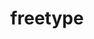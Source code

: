 ---
title: "freetype"
layout: cache
categories: [package, develop]
meta: {"compilers": ["apple-clang@=15.0.0", "apple-clang@=16.0.0", "gcc@=10.2.1", "gcc@=10.5.0", "gcc@=11.1.0", "gcc@=11.4.0", "gcc@=13.2.0", "gcc@=13.3.0", "gcc@=7.5.0", "gcc@=9.4.0", "msvc@=19.39.33523", "oneapi@=2024.2.1"], "num_specs": 45, "num_specs_by_stack": {"data-vis-sdk": 6, "developer-tools-aarch64-linux-gnu": 2, "developer-tools-manylinux2014": 1, "developer-tools-x86_64_v3-linux-gnu": 2, "e4s": 6, "e4s-neoverse-v2": 3, "e4s-neoverse_v1": 2, "e4s-oneapi": 6, "e4s-power": 1, "e4s-rocm-external": 3, "hep": 3, "ml-darwin-aarch64-mps": 3, "ml-linux-aarch64-cpu": 3, "ml-linux-aarch64-cuda": 3, "ml-linux-x86_64-cpu": 3, "ml-linux-x86_64-cuda": 3, "radiuss": 3, "root": 45, "windows-vis": 1}, "oss": ["centos7", "rhel8", "sequoia", "ubuntu18.04", "ubuntu20.04", "ubuntu22.04", "ubuntu24.04", "ventura", "windows10.0.20348"], "platforms": ["darwin", "linux", "windows"], "stacks": ["data-vis-sdk", "developer-tools-aarch64-linux-gnu", "developer-tools-manylinux2014", "developer-tools-x86_64_v3-linux-gnu", "e4s", "e4s-neoverse-v2", "e4s-neoverse_v1", "e4s-oneapi", "e4s-power", "e4s-rocm-external", "hep", "ml-darwin-aarch64-mps", "ml-linux-aarch64-cpu", "ml-linux-aarch64-cuda", "ml-linux-x86_64-cpu", "ml-linux-x86_64-cuda", "radiuss", "root", "windows-vis"], "targets": ["aarch64", "neoverse_v1", "neoverse_v2", "ppc64le", "x86_64", "x86_64_v3"], "versions": ["2.13.2"]}
spec_details: [{"compiler": "apple-clang@=16.0.0", "hash": "2srdcw4q3agha37b7jquctiv26hfuh3c", "os": "sequoia", "platform": "darwin", "size": "-", "stacks": ["ml-darwin-aarch64-mps", "root"], "target": "aarch64", "variants": ["build_system=autotools", "+pic", "+shared"], "versions": ["2.13.2"]}, {"compiler": "gcc@=13.2.0", "hash": "4ct7xptglnfzctdszdbvmlphczvtsk2l", "os": "ubuntu24.04", "platform": "linux", "size": "-", "stacks": ["ml-linux-aarch64-cpu", "ml-linux-aarch64-cuda", "root"], "target": "aarch64", "variants": ["build_system=autotools", "+pic", "+shared"], "versions": ["2.13.2"]}, {"compiler": "gcc@=13.3.0", "hash": "5forfxvsp6yjetczmp4j7wzyr2ysveev", "os": "rhel8", "platform": "linux", "size": "-", "stacks": ["developer-tools-aarch64-linux-gnu", "root"], "target": "aarch64", "variants": ["build_system=autotools", "+pic", "+shared"], "versions": ["2.13.2"]}, {"compiler": "gcc@=11.4.0", "hash": "5vblmnfkupkcjcebvgvhcubj4oe4k3yj", "os": "ubuntu22.04", "platform": "linux", "size": "-", "stacks": ["e4s", "e4s-rocm-external", "root"], "target": "x86_64_v3", "variants": ["build_system=autotools", "+pic", "+shared"], "versions": ["2.13.2"]}, {"compiler": "gcc@=11.4.0", "hash": "6gcbrl3wgn3dfzlavextxtmcvgpbecgv", "os": "ubuntu22.04", "platform": "linux", "size": "-", "stacks": ["e4s-neoverse_v1", "root"], "target": "neoverse_v1", "variants": ["build_system=autotools", "+pic", "+shared"], "versions": ["2.13.2"]}, {"compiler": "gcc@=13.2.0", "hash": "6mqzziaecuo26h42bwuhhh7qfgdh44kt", "os": "ubuntu24.04", "platform": "linux", "size": "-", "stacks": ["ml-linux-x86_64-cpu", "ml-linux-x86_64-cuda", "root"], "target": "x86_64_v3", "variants": ["build_system=autotools", "+pic", "+shared"], "versions": ["2.13.2"]}, {"compiler": "apple-clang@=15.0.0", "hash": "6znxtl76oy5nrie3so7nyi7kwpdqgmpk", "os": "ventura", "platform": "darwin", "size": "-", "stacks": ["ml-darwin-aarch64-mps", "root"], "target": "aarch64", "variants": ["build_system=autotools", "+pic", "+shared"], "versions": ["2.13.2"]}, {"compiler": "gcc@=9.4.0", "hash": "755ymkb43i5huz5dquy2ysi4wwsvvpc5", "os": "ubuntu20.04", "platform": "linux", "size": "-", "stacks": ["e4s-power", "root"], "target": "ppc64le", "variants": ["build_system=autotools", "+pic", "+shared"], "versions": ["2.13.2"]}, {"compiler": "gcc@=11.4.0", "hash": "7chc4i55etjfuvk2u4ws3khhfze3byki", "os": "ubuntu22.04", "platform": "linux", "size": "-", "stacks": ["e4s", "root"], "target": "x86_64_v3", "variants": ["build_system=autotools", "+pic", "+shared"], "versions": ["2.13.2"]}, {"compiler": "oneapi@=2024.2.1", "hash": "7hdp2equlisf76ywvgxanhog5kk7uk7p", "os": "ubuntu22.04", "platform": "linux", "size": "-", "stacks": ["e4s-oneapi", "root"], "target": "x86_64_v3", "variants": ["build_system=autotools", "+pic", "+shared"], "versions": ["2.13.2"]}, {"compiler": "gcc@=11.4.0", "hash": "a2z4fahjdgq2ovm2iqle2jtxtjq2m5yx", "os": "ubuntu22.04", "platform": "linux", "size": "-", "stacks": ["hep", "root"], "target": "x86_64_v3", "variants": ["build_system=autotools", "+pic", "+shared"], "versions": ["2.13.2"]}, {"compiler": "gcc@=13.2.0", "hash": "al5ltekvnjbmefwivrxfdpro5gyh457q", "os": "ubuntu24.04", "platform": "linux", "size": "-", "stacks": ["ml-linux-aarch64-cpu", "ml-linux-aarch64-cuda", "root"], "target": "aarch64", "variants": ["build_system=autotools", "+pic", "+shared"], "versions": ["2.13.2"]}, {"compiler": "gcc@=10.5.0", "hash": "b3tujc5wjormwb6mtwbrqtfgk3vyqew4", "os": "centos7", "platform": "linux", "size": "-", "stacks": ["developer-tools-x86_64_v3-linux-gnu", "root"], "target": "x86_64_v3", "variants": ["build_system=autotools", "+pic", "+shared"], "versions": ["2.13.2"]}, {"compiler": "gcc@=13.2.0", "hash": "cf2yacoxrus4t32k6rnadkymbetw4xyj", "os": "ubuntu24.04", "platform": "linux", "size": "-", "stacks": ["ml-linux-x86_64-cpu", "ml-linux-x86_64-cuda", "root"], "target": "x86_64_v3", "variants": ["build_system=autotools", "+pic", "+shared"], "versions": ["2.13.2"]}, {"compiler": "gcc@=11.4.0", "hash": "cjurbdpcrhat32uxvdmcra63czydtgb5", "os": "ubuntu22.04", "platform": "linux", "size": "-", "stacks": ["hep", "root"], "target": "x86_64_v3", "variants": ["build_system=autotools", "+pic", "+shared"], "versions": ["2.13.2"]}, {"compiler": "gcc@=11.4.0", "hash": "fiqvidffd2bti7ee5vh3jn32oxq4hd2g", "os": "ubuntu22.04", "platform": "linux", "size": "-", "stacks": ["e4s", "root"], "target": "x86_64_v3", "variants": ["build_system=autotools", "+pic", "+shared"], "versions": ["2.13.2"]}, {"compiler": "gcc@=11.4.0", "hash": "fpyrmcs5gsmd5dhfyhvygjtegqdpzo4e", "os": "ubuntu22.04", "platform": "linux", "size": "-", "stacks": ["e4s-neoverse-v2", "root"], "target": "neoverse_v2", "variants": ["build_system=autotools", "+pic", "+shared"], "versions": ["2.13.2"]}, {"compiler": "gcc@=11.4.0", "hash": "hf3jnprn5owumymf27vnpx7w7frabin3", "os": "ubuntu22.04", "platform": "linux", "size": "-", "stacks": ["e4s-neoverse-v2", "root"], "target": "neoverse_v2", "variants": ["build_system=autotools", "+pic", "+shared"], "versions": ["2.13.2"]}, {"compiler": "gcc@=11.1.0", "hash": "ht5sx47ynlyua5brt7g2xuicvfrub5h3", "os": "ubuntu20.04", "platform": "linux", "size": "-", "stacks": ["data-vis-sdk", "root"], "target": "x86_64_v3", "variants": ["build_system=autotools", "+pic", "+shared"], "versions": ["2.13.2"]}, {"compiler": "gcc@=11.4.0", "hash": "ixw4d2pixgrskalfvlwhxaiw46irhnwl", "os": "ubuntu22.04", "platform": "linux", "size": "-", "stacks": ["hep", "root"], "target": "x86_64_v3", "variants": ["build_system=autotools", "+pic", "+shared"], "versions": ["2.13.2"]}, {"compiler": "gcc@=13.3.0", "hash": "j4nk6po6tc2cm7vgljo55hjxt24rlc2l", "os": "rhel8", "platform": "linux", "size": "-", "stacks": ["developer-tools-aarch64-linux-gnu", "root"], "target": "aarch64", "variants": ["build_system=autotools", "+pic", "+shared"], "versions": ["2.13.2"]}, {"compiler": "gcc@=13.2.0", "hash": "j7mhrbnm7ungqcjk2bsbf6svhu3mzi2t", "os": "ubuntu24.04", "platform": "linux", "size": "-", "stacks": ["ml-linux-x86_64-cpu", "ml-linux-x86_64-cuda", "root"], "target": "x86_64_v3", "variants": ["build_system=autotools", "+pic", "+shared"], "versions": ["2.13.2"]}, {"compiler": "oneapi@=2024.2.1", "hash": "jec5ffgvvmc65xerznferdtrec5lrwml", "os": "ubuntu22.04", "platform": "linux", "size": "-", "stacks": ["e4s-oneapi", "root"], "target": "x86_64_v3", "variants": ["build_system=autotools", "+pic", "+shared"], "versions": ["2.13.2"]}, {"compiler": "gcc@=11.4.0", "hash": "jvs5a4jw6f7c4jd3vbmojmexbwv5uzwk", "os": "ubuntu22.04", "platform": "linux", "size": "-", "stacks": ["e4s", "e4s-rocm-external", "root"], "target": "x86_64_v3", "variants": ["build_system=autotools", "+pic", "+shared"], "versions": ["2.13.2"]}, {"compiler": "gcc@=7.5.0", "hash": "kx6hp2nk4n6mejzha4kj6gh5pct6czzv", "os": "ubuntu18.04", "platform": "linux", "size": "-", "stacks": ["radiuss", "root"], "target": "x86_64_v3", "variants": ["build_system=autotools", "+pic", "+shared"], "versions": ["2.13.2"]}, {"compiler": "msvc@=19.39.33523", "hash": "laeatz2qwmbexx3gayuxhtzsjyobgly7", "os": "windows10.0.20348", "platform": "windows", "size": "-", "stacks": ["root", "windows-vis"], "target": "x86_64", "variants": ["build_system=cmake", "build_type=Release", "generator=ninja", "~ipo", "+pic", "+shared"], "versions": ["2.13.2"]}, {"compiler": "gcc@=11.4.0", "hash": "ln4a2giocxgdieo6tk6bzoltgfy2tl7t", "os": "ubuntu22.04", "platform": "linux", "size": "-", "stacks": ["e4s-neoverse_v1", "root"], "target": "neoverse_v1", "variants": ["build_system=autotools", "+pic", "+shared"], "versions": ["2.13.2"]}, {"compiler": "apple-clang@=15.0.0", "hash": "m6xiqvbjwyvu6mss4wshm4ozmwogftcj", "os": "ventura", "platform": "darwin", "size": "-", "stacks": ["ml-darwin-aarch64-mps", "root"], "target": "aarch64", "variants": ["build_system=autotools", "+pic", "+shared"], "versions": ["2.13.2"]}, {"compiler": "gcc@=13.2.0", "hash": "mpxfmg4k4bpomnhiesb64qo6guzca356", "os": "ubuntu24.04", "platform": "linux", "size": "-", "stacks": ["ml-linux-aarch64-cpu", "ml-linux-aarch64-cuda", "root"], "target": "aarch64", "variants": ["build_system=autotools", "+pic", "+shared"], "versions": ["2.13.2"]}, {"compiler": "gcc@=11.4.0", "hash": "mymdpccl4k63u5abhaprvbxfitz5dae5", "os": "ubuntu22.04", "platform": "linux", "size": "-", "stacks": ["e4s", "root"], "target": "x86_64_v3", "variants": ["build_system=autotools", "+pic", "+shared"], "versions": ["2.13.2"]}, {"compiler": "gcc@=11.4.0", "hash": "n3qyq3nprb7v2iq5xsetddoztcwifky5", "os": "ubuntu22.04", "platform": "linux", "size": "-", "stacks": ["e4s-neoverse-v2", "root"], "target": "neoverse_v2", "variants": ["build_system=autotools", "+pic", "+shared"], "versions": ["2.13.2"]}, {"compiler": "gcc@=7.5.0", "hash": "nhgscmp3kbul7raortioxihwq7balo63", "os": "ubuntu18.04", "platform": "linux", "size": "-", "stacks": ["radiuss", "root"], "target": "x86_64_v3", "variants": ["build_system=autotools", "+pic", "+shared"], "versions": ["2.13.2"]}, {"compiler": "oneapi@=2024.2.1", "hash": "oiwppt2mabrinahmpbmeqwg6cxxowo5f", "os": "ubuntu22.04", "platform": "linux", "size": "-", "stacks": ["e4s-oneapi", "root"], "target": "x86_64_v3", "variants": ["build_system=autotools", "+pic", "+shared"], "versions": ["2.13.2"]}, {"compiler": "gcc@=7.5.0", "hash": "pdh67woc7aincibng4uhbrsrczrvwzzq", "os": "ubuntu18.04", "platform": "linux", "size": "-", "stacks": ["radiuss", "root"], "target": "x86_64_v3", "variants": ["build_system=autotools", "+pic", "+shared"], "versions": ["2.13.2"]}, {"compiler": "gcc@=11.1.0", "hash": "qeu2gy2eyr7uglymvdesooar5ui3yzil", "os": "ubuntu20.04", "platform": "linux", "size": "-", "stacks": ["data-vis-sdk", "root"], "target": "x86_64_v3", "variants": ["build_system=autotools", "+pic", "+shared"], "versions": ["2.13.2"]}, {"compiler": "gcc@=11.1.0", "hash": "slfycduwo2ijhi5jxhiny3iee2xx37so", "os": "ubuntu20.04", "platform": "linux", "size": "-", "stacks": ["data-vis-sdk", "root"], "target": "x86_64_v3", "variants": ["build_system=autotools", "+pic", "+shared"], "versions": ["2.13.2"]}, {"compiler": "gcc@=10.5.0", "hash": "taomflamx6kt7wqm577pc7xzidhotpul", "os": "centos7", "platform": "linux", "size": "-", "stacks": ["developer-tools-x86_64_v3-linux-gnu", "root"], "target": "x86_64_v3", "variants": ["build_system=autotools", "+pic", "+shared"], "versions": ["2.13.2"]}, {"compiler": "gcc@=11.1.0", "hash": "uxup4ap72xhknl6tcuk3elrw2ouvaris", "os": "ubuntu20.04", "platform": "linux", "size": "-", "stacks": ["data-vis-sdk", "root"], "target": "x86_64_v3", "variants": ["build_system=autotools", "+pic", "+shared"], "versions": ["2.13.2"]}, {"compiler": "gcc@=10.2.1", "hash": "uyuhj5ifaha2jihocuc5bud6hqq46mkk", "os": "centos7", "platform": "linux", "size": "-", "stacks": ["developer-tools-manylinux2014", "root"], "target": "x86_64_v3", "variants": ["build_system=autotools", "+pic", "+shared"], "versions": ["2.13.2"]}, {"compiler": "gcc@=11.4.0", "hash": "wfjddrqnvtmnb6jasoa2vrjw3emokuzi", "os": "ubuntu22.04", "platform": "linux", "size": "-", "stacks": ["e4s", "e4s-rocm-external", "root"], "target": "x86_64_v3", "variants": ["build_system=autotools", "+pic", "+shared"], "versions": ["2.13.2"]}, {"compiler": "oneapi@=2024.2.1", "hash": "wm7kgchfjgu63pxhdl553ic7ffr2x3cv", "os": "ubuntu22.04", "platform": "linux", "size": "-", "stacks": ["e4s-oneapi", "root"], "target": "x86_64_v3", "variants": ["build_system=autotools", "+pic", "+shared"], "versions": ["2.13.2"]}, {"compiler": "gcc@=11.1.0", "hash": "x4xte36abt3qlxd4wxb34zcejxvyfawc", "os": "ubuntu20.04", "platform": "linux", "size": "-", "stacks": ["data-vis-sdk", "root"], "target": "x86_64_v3", "variants": ["build_system=autotools", "+pic", "+shared"], "versions": ["2.13.2"]}, {"compiler": "oneapi@=2024.2.1", "hash": "xdmrl7markwcjd3oud5tznz6lepb4mfc", "os": "ubuntu22.04", "platform": "linux", "size": "-", "stacks": ["e4s-oneapi", "root"], "target": "x86_64_v3", "variants": ["build_system=autotools", "+pic", "+shared"], "versions": ["2.13.2"]}, {"compiler": "gcc@=11.1.0", "hash": "yjvcly6stxuqjvjdbl5x7f2pc5pjka6k", "os": "ubuntu20.04", "platform": "linux", "size": "-", "stacks": ["data-vis-sdk", "root"], "target": "x86_64_v3", "variants": ["build_system=autotools", "+pic", "+shared"], "versions": ["2.13.2"]}, {"compiler": "oneapi@=2024.2.1", "hash": "yon2wy3g4mkzgjywpz4njbkog7booysb", "os": "ubuntu22.04", "platform": "linux", "size": "-", "stacks": ["e4s-oneapi", "root"], "target": "x86_64_v3", "variants": ["build_system=autotools", "+pic", "+shared"], "versions": ["2.13.2"]}]
---